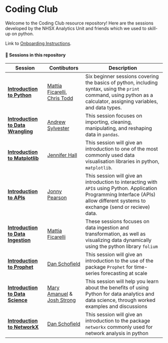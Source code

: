 # Coding Club

Welcome to the Coding Club resource repository! Here are the sessions developed by the NHSX Analytics Unit and friends which we used to skill-up on python.

Link to [Onboarding Instructions](https://nhs-pycom.net/coding-club).

#### 🔎 **Sessions in this repository**

| Session | Contibutors | Description |
|--------------|-----------| -----------|
| **[Introduction to Python](https://github.com/nhs-pycom/coding-club/tree/main/introduction-to-python)** | [Mattia Ficarelli](https://github.com/mattia-ficarelli), [Chris Todd](https://github.com/christodd-nhsx) | Six beginner sessions covering the basics of python, including syntax, using the `print` command, using python as a calculator, assigning variables, and data types. |
| **[Introduction to Data Wrangling](https://github.com/nhs-pycom/coding-club/tree/main/introduction-to-data-wrangling)** | [Andrew Sylvester](https://github.com/Andrewsylv) | This session focuses on importing, cleaning, manipulating, and reshaping data in `pandas`. | 
| **[Introduction to Matplotlib](https://github.com/nhs-pycom/coding-club/tree/main/introduction-to-matplotlib)** | [Jennifer Hall](https://github.com/jen-hall) | This session will give an introduction to one of the most commonly used data visualisation libraries in python, `matplotlib`. | 
| **[Introduction to APIs](https://github.com/nhs-pycom/coding-club/tree/main/introduction-to-apis)** | [Jonny Pearson](https://github.com/JRPearson500) | This session will give an introduction to interacting with `API`s using Python. Application Programming Interface (APIs) allow different systems to exchange (send or recieve) data. | 
| **[Introduction to Data Ingestion]()** | [Mattia Ficarelli](https://github.com/mattia-ficarelli) | These sessions focuses on data ingestion and transformation, as well as visualizing data dynamically using the python library `folium` | 
| **[Introduction to Prophet](https://github.com/nhs-pycom/coding-club/tree/main/introduction-to-prophet)** | [Dan Schofield](https://github.com/danjscho) | This session will give an introduction to the use of the package `Prophet` for time-series forecasting at scale |
| **[Introduction to Data Science](https://github.com/nhs-pycom/coding-club/tree/main/introduction-to-data-science)** | [Mary Amanuel](https://github.com/maryamanuelnhsx) & [Josh Strong](https://github.com/JoshStrong) | This session will help you learn about the benefits of using Python for data analytics and data science, through worked examples and discussions | 
| **[Introduction to NetworkX](https://github.com/nhs-pycom/coding-club/tree/main/introduction-to-networkx)** | [Dan Schofield](https://github.com/danjscho) | This session will give an introduction to the package `networkx` commonly used for network analysis in python | 